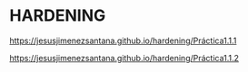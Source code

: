 # HARDENING

<a>https://jesusjimenezsantana.github.io/hardening/Práctica1.1.1</a>

<a>https://jesusjimenezsantana.github.io/hardening/Práctica1.1.2</a>
